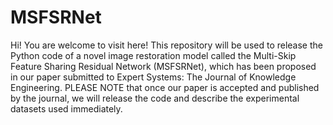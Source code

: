 # MSFSRNet
Hi! You are welcome to visit here! This repository will be used to release the Python code of a novel image restoration model called the Multi-Skip Feature Sharing Residual Network (MSFSRNet), which has been proposed in our paper submitted to Expert Systems: The Journal of Knowledge Engineering. PLEASE NOTE that once our paper is accepted and published by the journal, we will release the code and describe the experimental datasets used immediately.
